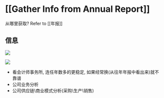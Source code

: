 # [[Gather Info from Annual Report]]



从哪里获取? 
Refer to [[年报]]


## 信息

![](https://s1.vika.cn/space/2022/05/18/6959370185f845ae85ea37765197d02b)


![](https://s1.vika.cn/space/2022/05/18/74c9166509e84050986b9354c97e7db8)

- 看会计师事务所, 连任年数多的更稳定, 如果经常换(从往年年报中看出来)就不靠谱
- 公司业务分析
- 公司供应链\商业模式分析(采购\生产\销售)